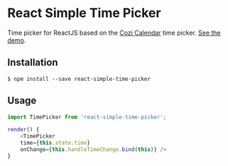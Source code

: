 # React Simple Time Picker
Time picker for ReactJS based on the [Cozi Calendar](https://www.cozi.com/calendar) time picker. [See the demo](https://dpalma.github.io/react-simple-time-picker/).

## Installation

```shell
$ npm install --save react-simple-time-picker
```

## Usage

```javascript
import TimePicker from 'react-simple-time-picker';

render() {
	<TimePicker
    time={this.state.time}
    onChange={this.handleTimeChange.bind(this)} />
}
```
